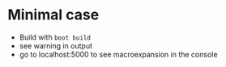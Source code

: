 # Minimal case
- Build with `boot build`
- see warning in output
- go to localhost:5000 to see macroexpansion in the console
